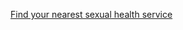 [Find your nearest sexual health service](http://www.nhs.uk/Service-Search/Sexual%20health%20services/LocationSearch/1847)
